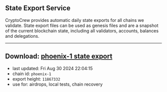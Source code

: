 ## State Export Service
CryptoCrew provides automatic daily state exports for all chains we validate. State export files can be used as genesis files and are a snapshot of the current blockchain state, including all validators, accounts, balances and delegations.

---
**Download: [phoenix-1 state export](https://dl-eu2.ccvalidators.com/SERVICE/terra2/phoenix-1_export_11867332.json)**
---

- last updated: Fri Aug 30 2024 22:04:15
- chain id: `phoenix-1`
- export height: `11867332`
- use for: airdrops, local tests, chain recovery
